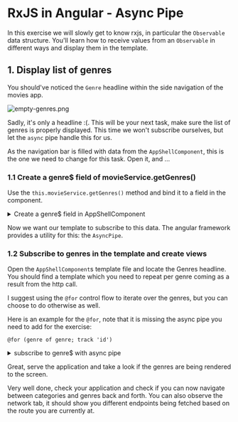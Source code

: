# RxJS in Angular - Async Pipe

In this exercise we will slowly get to know rxjs, in particular the `Observable` data structure.
You'll learn how to receive values from an `Observable` in different ways and display them in the template.


## 1. Display list of genres

You should've noticed the `Genre` headline within the side navigation of the movies app.

![empty-genres.png](images%2Fempty-genres.png)

Sadly, it's only a headline :(. This will be your next task, make sure the list of genres is 
properly displayed. This time we won't subscribe ourselves, but let the `async` pipe handle this for us.

As the navigation bar is filled with data from the `AppShellComponent`, this is the one we need to 
change for this task. Open it, and ...

### 1.1 Create a genre$ field of movieService.getGenres()

Use the `this.movieService.getGenres()` method and bind it to a field in the component.

<details>
  <summary>Create a genre$ field in AppShellComponent</summary>

```ts
// app-shell.component.ts

readonly genres$ = this.movieService.getGenres();

```

</details>

Now we want our template to subscribe to this data.
The angular framework provides a utility for this: the `AsyncPipe`.

### 1.2 Subscribe to genres in the template and create views

Open the `AppShellComponent`s template file and locate the Genres headline. You should find
a template which you need to repeat per genre coming as a result from the http call.

I suggest using the `@for` control flow to iterate over the genres, but you can choose to do
otherwise as well.

Here is an example for the `@for`, note that it is missing the async pipe you need to add for
the exercise:

`@for (genre of genre; track 'id') `


<details>
  <summary>subscribe to genre$ with async pipe</summary>

```html
<!--app-shell.component.html-->

@for (genre of genres$ | async; track 'id') {
  <a
    class="navigation--link"
    [routerLink]="['/list', 'genre', genre.id]"
    routerLinkActive="active"
  >
    <div class="navigation--menu-item">
      <fast-svg class="navigation--menu-item-icon" name="genre" />
      {{ genre.name }}
    </div>
  </a>
}

```

Don't forget to put the `AsyncPipe` as import into the `AppShellComponent`.

```ts
// app-shell.component.ts
import { AsyncPipe } from '@angular/common';

@Component({
  selector: 'app-shell',
  templateUrl: './app-shell.component.html',
  styleUrls: ['./app-shell.component.scss'],
  standalone: true,
  imports: [
    SideDrawerComponent,
    RouterLinkActive,
    RouterLink,
    FastSvgComponent,
    HamburgerButtonComponent,
    SearchBarComponent,
    FormsModule,
    DarkModeToggleComponent,
    AsyncPipe, // 👈️
  ],
})
export class AppShellComponent {}

```

</details>

Great, serve the application and take a look if the genres are being rendered to the screen.

Very well done, check your application and check if you can now navigate between categories and genres back
and forth.
You can also observe the network tab, it should show you different endpoints being fetched based on the
route you are currently at.
